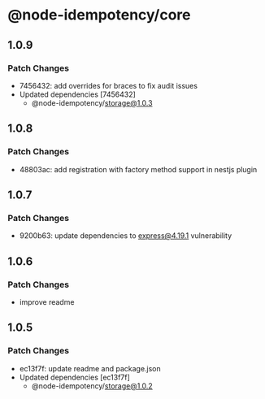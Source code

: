 # @node-idempotency/core

## 1.0.9

### Patch Changes

- 7456432: add overrides for braces to fix audit issues
- Updated dependencies [7456432]
  - @node-idempotency/storage@1.0.3

## 1.0.8

### Patch Changes

- 48803ac: add registration with factory method support in nestjs plugin

## 1.0.7

### Patch Changes

- 9200b63: update dependencies to express@4.19.1 vulnerability

## 1.0.6

### Patch Changes

- improve readme

## 1.0.5

### Patch Changes

- ec13f7f: update readme and package.json
- Updated dependencies [ec13f7f]
  - @node-idempotency/storage@1.0.2
